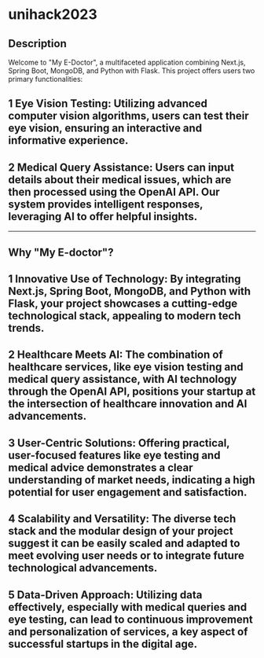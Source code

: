 # unihack2023
## **Description**
Welcome to "My E-Doctor", a multifaceted application combining Next.js, Spring Boot, MongoDB, and Python with Flask. This project offers users two primary functionalities:

## **1** Eye Vision Testing: Utilizing advanced computer vision algorithms, users can test their eye vision, ensuring an interactive and informative experience.
## **2** Medical Query Assistance: Users can input details about their medical issues, which are then processed using the OpenAI API. Our system provides intelligent responses, leveraging AI to offer helpful insights.

--------------------------------------------------------------------------------------------------------------------------------------------------------------------------------------------------------------------------------

## **Why "My E-doctor"?**
## **1** Innovative Use of Technology: By integrating Next.js, Spring Boot, MongoDB, and Python with Flask, your project showcases a cutting-edge technological stack, appealing to modern tech trends.
## **2** Healthcare Meets AI: The combination of healthcare services, like eye vision testing and medical query assistance, with AI technology through the OpenAI API, positions your startup at the intersection of healthcare innovation and AI advancements.
## **3** User-Centric Solutions: Offering practical, user-focused features like eye testing and medical advice demonstrates a clear understanding of market needs, indicating a high potential for user engagement and satisfaction.
## **4** Scalability and Versatility: The diverse tech stack and the modular design of your project suggest it can be easily scaled and adapted to meet evolving user needs or to integrate future technological advancements.
## **5** Data-Driven Approach: Utilizing data effectively, especially with medical queries and eye testing, can lead to continuous improvement and personalization of services, a key aspect of successful startups in the digital age.
